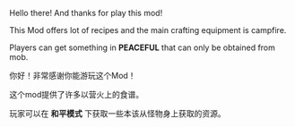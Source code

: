 Hello there! And thanks for play this mod!  </p>
This Mod offers lot of recipes and the main crafting equipment is campfire.  </p>
Players can get something in **PEACEFUL** that can only be obtained from mob.  </p>

你好！非常感谢你能游玩这个Mod！</p>
这个mod提供了许多以营火上的食谱。</p>
玩家可以在 **和平模式** 下获取一些本该从怪物身上获取的资源。</p>